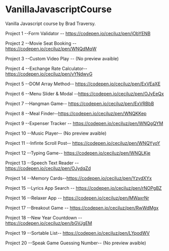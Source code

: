 # VanillaJavascriptCourse

Vanilla Javascript course by Brad Traversy.

Project 1  --Form Validator -- https://codepen.io/ceciluz/pen/jObYENB 

Project 2  --Movie Seat Booking --https://codepen.io/ceciluz/pen/WNQdMqW

Project 3  --Custom Video Play -- (No preview avaible)

Project 4  --Exchange Rate Calculator-- https://codepen.io/ceciluz/pen/vYNdwyG

Project 5  --DOM Array Method-- https://codepen.io/ceciluz/pen/ExVEaXE

Project 6  --Menu Slider & Modal --https://codepen.io/ceciluz/pen/OJyEeQx

Project 7  --Hangman Game-- https://codepen.io/ceciluz/pen/ExVRBbB

Project 8  --Meal Finder--https://codepen.io/ceciluz/pen/WNQKKep

Project 9  --Expenser Tracker -- https://codepen.io/ceciluz/pen/WNQgQYM

Project 10 --Music Player-- (No preview avaible)

Project 11 --Infinte Scroll Post-- https://codepen.io/ceciluz/pen/WNQYyoY

Project 12 --Typing Game-- https://codepen.io/ceciluz/pen/WNQLKje

Project 13 --Speech Text Reader -- https://codepen.io/ceciluz/pen/OJydqZd

Project 14 --Memory Cards--https://codepen.io/ceciluz/pen/YzydXYx 

Project 15 --Lyrics App Search -- https://codepen.io/ceciluz/pen/rNOPgBZ

Project 16 --Relaxer App -- https://codepen.io/ceciluz/pen/MWaxrNr

Project 17 --Breakout Game -- https://codepen.io/ceciluz/pen/RwWdMgx

Project 18 --New Year Countdown -- https://codepen.io/ceciluz/pen/bGVJgEM

Project 19 --Sortable List-- https://codepen.io/ceciluz/pen/LYpodWV

Project 20 --Speak Game Guessing Number-- (No preview avaible)
